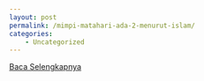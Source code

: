 ```yaml
---
layout: post
permalink: /mimpi-matahari-ada-2-menurut-islam/
categories:
    - Uncategorized
---
```


[Baca Selengkapnya](/03)